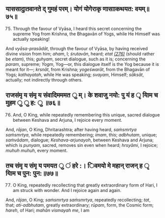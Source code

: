 ## याससादाुतवानते द् गुमहं परम्। योगं योगेराकृ णासााकथयत: वयम्॥७५॥

75. Through the favour of Vyāsa, I heard this secret concerning the supreme Yog from Krishna, the Bhagavān of Yogs, while He Himself was actually speaking!

And *vyāsa-prasādāt*, through the favour of Vyāsa, by having received divine vision from him; *aham*, I; *śrutavān*, heard; *etat [\(276\)](#page--1-0)* (should rather be *etam*), this; *guhyam*, secret dialogue, such as it is; concerning the *param*, supreme; *Yogm*, Yog—or, this dialogue itself is the Yog because it is meant for it—; *krsnāt*, from Krishna; *yogeśwarāt*, from the Bhagavān of Yogs; *kathayatah*, while He was speaking; *svayam*, Himself; *sāksāt*, actually; not indirectly through others.

## राजसंमृ य संमृ य संवादिमममत ु म्। के शवाजु नयो: पु यं ह ृ यािम च मुहम ु ु ह: ु ॥७६॥

76. And, O King, while repeatedly remembering this unique, sacred dialogue between Keshava and Arjuna, I rejoice every moment.

And, *rājan*, O King, Dhritarashtra; after having heard, *saṁsmrtya saṁsmrtya*, while repeatedly remembering; *imam*, this; *adbhutam*, unique; *saṁvādam*, dialogue; *Keshava-arjunayoh*, between Keshava and Arjuna; which is *punyam*, sacred, removes sin even when heard; *hrsyāmi*, I rejoice; *muhuh muhuh*, every moment.

## तच संमृ य संमृ य पमयत ु ं हरे :। िवमयो मे महान् राजन् ह ृ यािम च पुन: पुन:॥७७॥

77. O King, repeatedly recollecting that greatly extraordinary form of Hari, I am struck with wonder. And I rejoice again and again.

And, *rājan*, O King; *saṁsmrtya saṁsmrtya*, repeatedly recollecting; *tat*, that; *ati-adbhutam*, greatly extraordinary; *rūpam*, form, the Cosmic form; *hareh*, of Hari; *mahān vismayah me*, I am